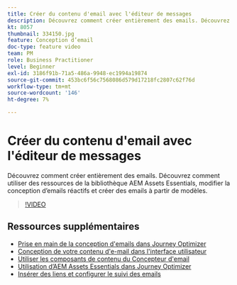 ```yaml
---
title: Créer du contenu d'email avec l'éditeur de messages
description: Découvrez comment créer entièrement des emails. Découvrez comment utiliser des ressources de la bibliothèque AEM Assets Essentials, modifier la conception d’emails réactifs et créer des emails à partir de modèles.
kt: 8057
thumbnail: 334150.jpg
feature: Conception d’email
doc-type: feature video
team: PM
role: Business Practitioner
level: Beginner
exl-id: 3186f91b-71a5-486a-9948-ec1994a19874
source-git-commit: 453bc6f56c7568086d579d17218fc2807c62f76d
workflow-type: tm+mt
source-wordcount: '146'
ht-degree: 7%

---
```


# Créer du contenu d&#39;email avec l&#39;éditeur de messages

Découvrez comment créer entièrement des emails. Découvrez comment utiliser des ressources de la bibliothèque AEM Assets Essentials, modifier la conception d’emails réactifs et créer des emails à partir de modèles.

>[!VIDEO](https://video.tv.adobe.com/v/334150?quality=12)

## Ressources supplémentaires

* [Prise en main de la conception d&#39;emails dans Journey Optimizer](https://experienceleague.adobe.com/docs/journey-optimizer/using/create-messages/email-designer/design-emails.html)
* [Conception de votre contenu d&#39;e-mail dans l&#39;interface utilisateur](https://experienceleague.adobe.com/docs/journey-optimizer/using/create-messages/email-designer/create-email-content.html)
* [Utiliser les composants de contenu du Concepteur d&#39;email](https://experienceleague.adobe.com/docs/journey-optimizer/using/create-messages/email-designer/content-components.html)
* [Utilisation d’AEM Assets Essentials dans Journey Optimizer](https://experienceleague.adobe.com/docs/journey-optimizer/using/create-messages/assets-essentials.html)
* [Insérer des liens et configurer le suivi des emails](https://experienceleague.adobe.com/docs/journey-optimizer/using/reporting/message-tracking.html)
